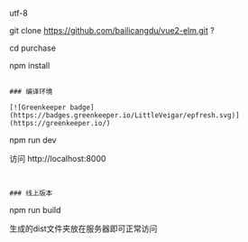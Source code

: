 
utf-8 

git clone https://github.com/bailicangdu/vue2-elm.git ?

cd purchase

npm install

```

### 编译环境

[![Greenkeeper badge](https://badges.greenkeeper.io/LittleVeigar/epfresh.svg)](https://greenkeeper.io/)

```
npm run dev

访问 http://localhost:8000
```


### 线上版本
```
npm run build

生成的dist文件夹放在服务器即可正常访问